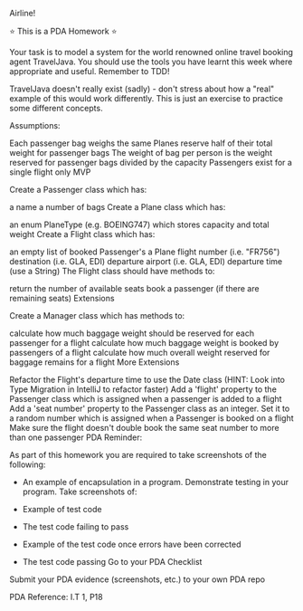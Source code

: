 Airline!

⭐️ This is a PDA Homework ⭐️

Your task is to model a system for the world renowned online travel booking agent TravelJava. You should use the tools you have learnt this week where appropriate and useful. Remember to TDD!

TravelJava doesn't really exist (sadly) - don't stress about how a "real" example of this would work differently. This is just an exercise to practice some different concepts.

Assumptions:

Each passenger bag weighs the same
Planes reserve half of their total weight for passenger bags
The weight of bag per person is the weight reserved for passenger bags divided by the capacity
Passengers exist for a single flight only
MVP

Create a Passenger class which has:

a name
a number of bags
Create a Plane class which has:

an enum PlaneType (e.g. BOEING747) which stores capacity and total weight
Create a Flight class which has:

an empty list of booked Passenger's
a Plane
flight number (i.e. "FR756")
destination (i.e. GLA, EDI)
departure airport (i.e. GLA, EDI)
departure time (use a String)
The Flight class should have methods to:

return the number of available seats
book a passenger (if there are remaining seats)
Extensions

Create a Manager class which has methods to:

calculate how much baggage weight should be reserved for each passenger for a flight
calculate how much baggage weight is booked by passengers of a flight
calculate how much overall weight reserved for baggage remains for a flight
More Extensions

Refactor the Flight's departure time to use the Date class (HINT: Look into Type Migration in IntelliJ to refactor faster)
Add a 'flight' property to the Passenger class which is assigned when a passenger is added to a flight
Add a 'seat number' property to the Passenger class as an integer. Set it to a random number which is assigned when a Passenger is booked on a flight
Make sure the flight doesn't double book the same seat number to more than one passenger
PDA Reminder:

As part of this homework you are required to take screenshots of the following:

- An example of encapsulation in a program.
Demonstrate testing in your program. Take screenshots of:

- Example of test code
- The test code failing to pass
- Example of the test code once errors have been corrected
- The test code passing
Go to your PDA Checklist

Submit your PDA evidence (screenshots, etc.) to your own PDA repo

PDA Reference: I.T 1, P18
